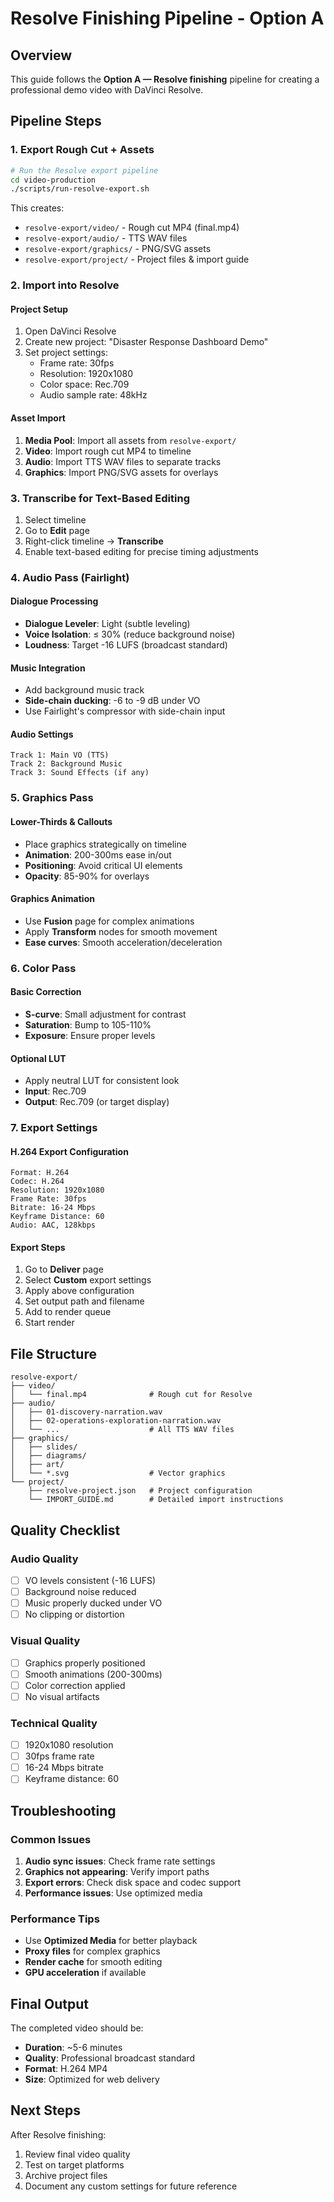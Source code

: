 # Resolve Finishing Pipeline - Option A

## Overview
This guide follows the **Option A — Resolve finishing** pipeline for creating a professional demo video with DaVinci Resolve.

## Pipeline Steps

### 1. Export Rough Cut + Assets
```bash
# Run the Resolve export pipeline
cd video-production
./scripts/run-resolve-export.sh
```

This creates:
- `resolve-export/video/` - Rough cut MP4 (final.mp4)
- `resolve-export/audio/` - TTS WAV files
- `resolve-export/graphics/` - PNG/SVG assets
- `resolve-export/project/` - Project files & import guide

### 2. Import into Resolve

#### Project Setup
1. Open DaVinci Resolve
2. Create new project: "Disaster Response Dashboard Demo"
3. Set project settings:
   - Frame rate: 30fps
   - Resolution: 1920x1080
   - Color space: Rec.709
   - Audio sample rate: 48kHz

#### Asset Import
1. **Media Pool**: Import all assets from `resolve-export/`
2. **Video**: Import rough cut MP4 to timeline
3. **Audio**: Import TTS WAV files to separate tracks
4. **Graphics**: Import PNG/SVG assets for overlays

### 3. Transcribe for Text-Based Editing
1. Select timeline
2. Go to **Edit** page
3. Right-click timeline → **Transcribe**
4. Enable text-based editing for precise timing adjustments

### 4. Audio Pass (Fairlight)

#### Dialogue Processing
- **Dialogue Leveler**: Light (subtle leveling)
- **Voice Isolation**: ≤ 30% (reduce background noise)
- **Loudness**: Target -16 LUFS (broadcast standard)

#### Music Integration
- Add background music track
- **Side-chain ducking**: -6 to -9 dB under VO
- Use Fairlight's compressor with side-chain input

#### Audio Settings
```
Track 1: Main VO (TTS)
Track 2: Background Music
Track 3: Sound Effects (if any)
```

### 5. Graphics Pass

#### Lower-Thirds & Callouts
- Place graphics strategically on timeline
- **Animation**: 200-300ms ease in/out
- **Positioning**: Avoid critical UI elements
- **Opacity**: 85-90% for overlays

#### Graphics Animation
- Use **Fusion** page for complex animations
- Apply **Transform** nodes for smooth movement
- **Ease curves**: Smooth acceleration/deceleration

### 6. Color Pass

#### Basic Correction
- **S-curve**: Small adjustment for contrast
- **Saturation**: Bump to 105-110%
- **Exposure**: Ensure proper levels

#### Optional LUT
- Apply neutral LUT for consistent look
- **Input**: Rec.709
- **Output**: Rec.709 (or target display)

### 7. Export Settings

#### H.264 Export Configuration
```
Format: H.264
Codec: H.264
Resolution: 1920x1080
Frame Rate: 30fps
Bitrate: 16-24 Mbps
Keyframe Distance: 60
Audio: AAC, 128kbps
```

#### Export Steps
1. Go to **Deliver** page
2. Select **Custom** export settings
3. Apply above configuration
4. Set output path and filename
5. Add to render queue
6. Start render

## File Structure
```
resolve-export/
├── video/
│   └── final.mp4              # Rough cut for Resolve
├── audio/
│   ├── 01-discovery-narration.wav
│   ├── 02-operations-exploration-narration.wav
│   └── ...                    # All TTS WAV files
├── graphics/
│   ├── slides/
│   ├── diagrams/
│   ├── art/
│   └── *.svg                  # Vector graphics
└── project/
    ├── resolve-project.json   # Project configuration
    └── IMPORT_GUIDE.md        # Detailed import instructions
```

## Quality Checklist

### Audio Quality
- [ ] VO levels consistent (-16 LUFS)
- [ ] Background noise reduced
- [ ] Music properly ducked under VO
- [ ] No clipping or distortion

### Visual Quality
- [ ] Graphics properly positioned
- [ ] Smooth animations (200-300ms)
- [ ] Color correction applied
- [ ] No visual artifacts

### Technical Quality
- [ ] 1920x1080 resolution
- [ ] 30fps frame rate
- [ ] 16-24 Mbps bitrate
- [ ] Keyframe distance: 60

## Troubleshooting

### Common Issues
1. **Audio sync issues**: Check frame rate settings
2. **Graphics not appearing**: Verify import paths
3. **Export errors**: Check disk space and codec support
4. **Performance issues**: Use optimized media

### Performance Tips
- Use **Optimized Media** for better playback
- **Proxy files** for complex graphics
- **Render cache** for smooth editing
- **GPU acceleration** if available

## Final Output
The completed video should be:
- **Duration**: ~5-6 minutes
- **Quality**: Professional broadcast standard
- **Format**: H.264 MP4
- **Size**: Optimized for web delivery

## Next Steps
After Resolve finishing:
1. Review final video quality
2. Test on target platforms
3. Archive project files
4. Document any custom settings for future reference

